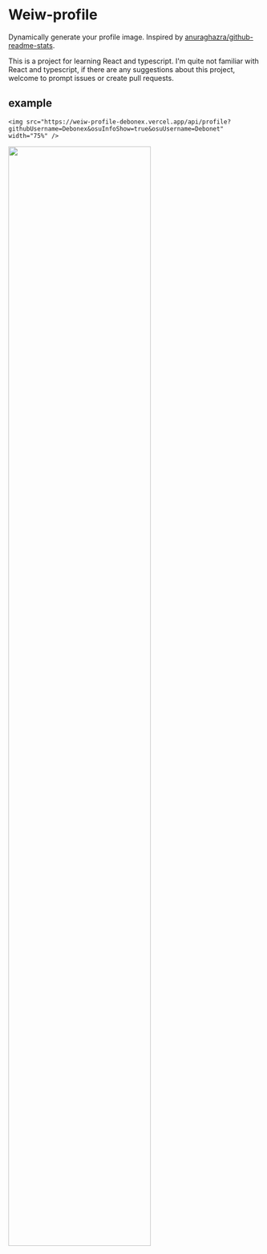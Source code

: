 # Weiw-profile

Dynamically generate your profile image. Inspired by [anuraghazra/github-readme-stats](https://github.com/anuraghazra/github-readme-stats).

This is a project for learning React and typescript. I'm quite not familiar with React and typescript, if there are any suggestions about this project, welcome to prompt issues or create pull requests.

## example

```<img src="https://weiw-profile-debonex.vercel.app/api/profile?githubUsername=Debonex&osuInfoShow=true&osuUsername=Debonet" width="75%" />```

<img src="https://weiw-profile-debonex.vercel.app/api/profile?githubUsername=Debonex&osuInfoShow=true&osuUsername=Debonet" width="75%" />